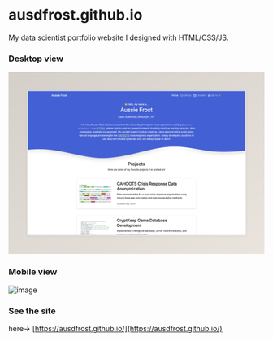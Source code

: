 # ausdfrost.github.io

My data scientist portfolio website I designed with HTML/CSS/JS.

### Desktop view
<img width="1399" alt="image" src="/demos/desktop-spread.jpeg">

### Mobile view
<img width="1399" alt="image" src="/mobile-spread.jpeg">

### See the site
here-> [https://ausdfrost.github.io/](https://ausdfrost.github.io/)
